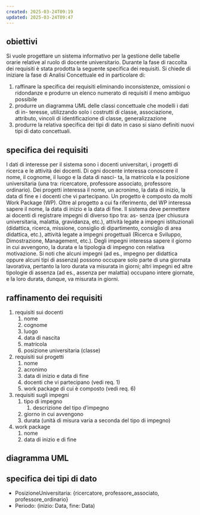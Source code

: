 ```yaml
---
created: 2025-03-24T09:19
updated: 2025-03-24T09:47
---
```

## obiettivi
Si vuole progettare un sistema informativo per la gestione delle tabelle orarie relative al
ruolo di docente universitario.
Durante la fase di raccolta dei requisiti è stata prodotta la seguente specifica dei
requisiti.
Si chiede di iniziare la fase di Analisi Concettuale ed in particolare di:
1. raffinare la specifica dei requisiti eliminando inconsistenze, omissioni o ridondanze
e produrre un elenco numerato di requisiti il meno ambiguo possibile
2. produrre un diagramma UML delle classi concettuale che modelli i dati di in-
teresse, utilizzando solo i costrutti di classe, associazione, attributo, vincoli di
identificazione di classe, generalizzazione
3. produrre la relativa specifica dei tipi di dato in caso si siano definiti nuovi tipi di
dato concettuali.
## specifica dei requisiti
I dati di interesse per il sistema sono i docenti universitari, i progetti di ricerca e le
attività dei docenti.
Di ogni docente interessa conoscere il nome, il cognome, il luogo e la data di nasci- ta, la matricola e la posizione universitaria (una tra: ricercatore, professore associato, professore ordinario).
Dei progetti interessa il nome, un acronimo, la data di inizio, la data di fine e i
docenti che vi partecipano.
Un progetto è composto da molti Work Package (WP). Oltre al progetto a cui fa
riferimento, del WP interessa sapere il nome, la data di inizio e la data di fine.
Il sistema deve permettere ai docenti di registrare impegni di diverso tipo tra: as-
senza (per chiusura universitaria, malattia, gravidanza, etc.), attività legate a impegni istituzionali (didattica, ricerca, missione, consiglio di dipartimento, consiglio di area didattica, etc.), attività legate a impegni progettuali (Ricerca e Sviluppo, Dimostrazione, Management, etc.).
Degli impegni interessa sapere il giorno in cui avvengono, la durata e la tipologia
di impegno con relativa motivazione. Si noti che alcuni impegni (ad es., impegno per
didattica oppure alcuni tipi di assenza) possono occupare solo parte di una giornata
lavorativa, pertanto la loro durata va misurata in giorni; altri impegni ed altre tipologie di assenza (ad es., assenza per malattia) occupano intere giornate, e la loro durata, dunque, va misurata in giorni.
## raffinamento dei requisiti
1. requisiti sui docenti
	1. nome
	2. cognome
	3. luogo
	4. data di nascita
	5. matricola
	6. posizione universitaria (classe)
2. requisiti sui progetti
	1. nome
	2. acronimo
	3. data di inizio e data di fine
	4. docenti che vi partecipano (vedi req. 1)
	5. work package di cui è composto (vedi req. 6)
3. requisiti sugli impegni 
	1. tipo di impegno 
		1. descrizione del tipo d’impegno
	2. giorno in cui avvengono
	3. durata (unità di misura varia a seconda del tipo di impegno)
4. work package 
	1. nome
	2. data di inizio e di fine
## diagramma UML

## specifica dei tipi di dato
- PosizioneUniversitaria: {ricercatore, professore_associato, professore_ordinario}
- Periodo: (inizio: Data, fine: Data)